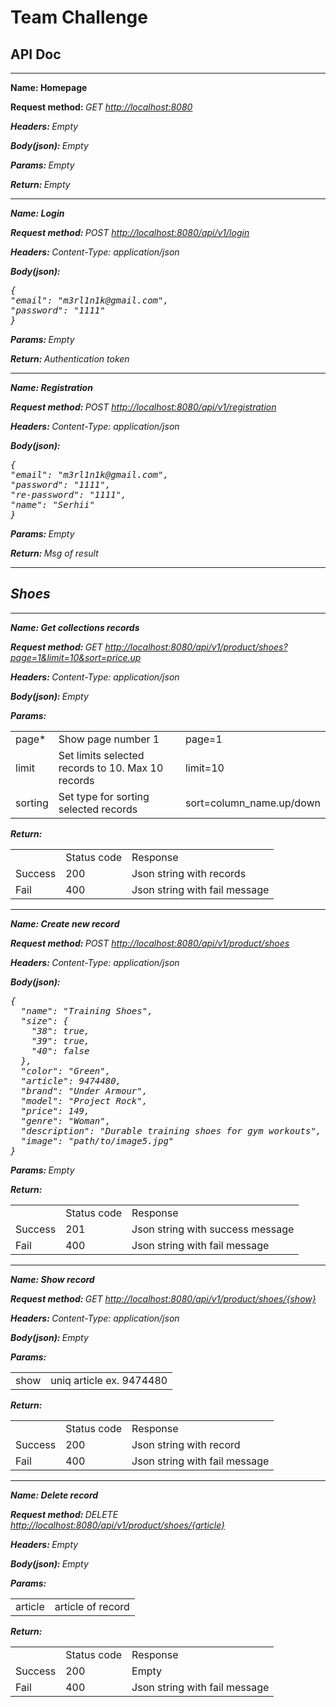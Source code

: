 # Team Challenge

[//]: # (<hr>)

[//]: # (<b> Name: </b>)

[//]: # ()

[//]: # (<b>Request method: </b> <i>GET<i/> [http://localhost]&#40;http://localhost:8080&#41;)

[//]: # ()

[//]: # (<b>Headers: </b> <i>Content-Type: application/json<i/>)

[//]: # ()

[//]: # (<b>Body&#40;json&#41;: </b> <pre>{}</pre>)

[//]: # ()

[//]: # (<b>Params: </b><i>Empty</i>)

[//]: # ()

[//]: # (<b>Return: </b>)

[//]: # (<hr>)

## API Doc

<hr>
<b> Name: Homepage</b>

<b>Request method: </b> <i>GET<i/> [http://localhost:8080](http://localhost:8080)

<b>Headers: </b> <i>Empty<i/>

<b>Body(json): </b> <i>Empty<i/>

<b>Params: </b><i>Empty</i>

<b>Return: </b><i>Empty</i>
<hr>

<b> Name: Login</b>

<b>Request method: </b> <i>POST<i/> [http://localhost:8080/api/v1/login](http://localhost:8080/api/v1/login)

<b>Headers: </b> <i>Content-Type: application/json<i/>

<b>Body(json): </b>
<pre>{ 
"email": "m3rl1n1k@gmail.com", 
"password": "1111" 
}</pre>

<b>Params: </b><i>Empty</i>

<b>Return: </b><i>Authentication token</i>
<hr>
<b> Name: Registration</b>

<b>Request method: </b> <i>
POST<i/> [http://localhost:8080/api/v1/registration](http://localhost:8080/api/v1/registration)

<b>Headers: </b> <i>Content-Type: application/json<i/>

<b>Body(json): </b>
<pre>{
"email": "m3rl1n1k@gmail.com", 
"password": "1111", 
"re-password": "1111", 
"name": "Serhii"
}</pre>

<b>Params: </b><i>Empty</i>

<b>Return: </b><i>Msg of result</i>
<hr>
<h2>Shoes</h2>
<hr>
<b> Name: Get collections records</b>

<b>Request method: </b> <i>
GET<i/> [http://localhost:8080/api/v1/product/shoes?page=1&limit=10&sort=price.up](http://localhost:8080/api/v1/product/shoes?page=1&limit=10&sort=price.up)

<b>Headers: </b> <i>Content-Type: application/json<i/>

<b>Body(json): </b> <i>Empty<i/>

<b>Params: </b>
<table>
<tr>
<td>page*</td>
<td>Show page number 1</td>
<td>page=1</td>
</tr>
<tr>
<td>limit</td>
<td>Set limits selected records to 10. Max 10 records</td>
<td>limit=10</td>
</tr>
<tr>
<td>sorting</td>
<td>Set type for sorting selected records</td>
<td>sort=column_name.up/down</td>
</tr>
</table>

<b>Return: </b>
<table>
<tr>
<td></td>
<td>Status code</td>
<td>Response</td>
</tr>
<tr>
<td>Success</td>
<td>200</td>
<td>Json string with records</td>
</tr>
<tr>
<td>Fail</td>
<td>400</td>
<td>Json string with fail message</td>
</tr>
</table>
<hr>
<b> Name: Create new record</b>

<b>Request method: </b> <i>
POST </i> [http://localhost:8080/api/v1/product/shoes](http://localhost:8080/api/v1/product/shoes)

<b>Headers: </b> <i>Content-Type: application/json<i/>

<b>Body(json): </b>
<pre>{
  "name": "Training Shoes",
  "size": {
    "38": true,
    "39": true,
    "40": false
  },
  "color": "Green",
  "article": 9474480,
  "brand": "Under Armour",
  "model": "Project Rock",
  "price": 149,
  "genre": "Woman",
  "description": "Durable training shoes for gym workouts",
  "image": "path/to/image5.jpg"
}</pre>

<b>Params: </b> Empty

<b>Return: </b>
<table>
<tr>
<td></td>
<td>Status code</td>
<td>Response</td>
</tr>
<tr>
<td>Success</td>
<td>201</td>
<td>Json string with success message</td>
</tr>
<tr>
<td>Fail</td>
<td>400</td>
<td>Json string with fail message</td>
</tr>
</table>
<hr>

<b> Name: Show record</b>

<b>Request method: </b> <i>
GET <i/> [http://localhost:8080/api/v1/product/shoes/{show}](http://localhost:8080//api/v1/product/shoes/9474480)

<b>Headers: </b> <i>Content-Type: application/json<i/>

<b>Body(json): </b> <i>Empty</i>

<b>Params: </b>

<table>
<tr>
<td>show</td>
<td>uniq article ex. 9474480</td>
</tr>
</table>

<b>Return: </b>
<table>
<tr>
<td></td>
<td>Status code</td>
<td>Response</td>
</tr>
<tr>
<td>Success</td>
<td>200</td>
<td>Json string with record</td>
</tr>
<tr>
<td>Fail</td>
<td>400</td>
<td>Json string with fail message</td>
</tr>
</table>
<hr>

<b> Name: Delete record</b>

<b>Request method: </b> <i>
DELETE <i/> [http://localhost:8080/api/v1/product/shoes/{article}](http://localhost:8080/api/v1/shoes/9474480)

<b>Headers: </b> Empty

<b>Body(json): </b> <i>Empty</i>

<b>Params: </b>

<table>
<tr>
<td>article</td>
<td>article of record</td>
</tr>
</table>

<b>Return: </b>
<table>
<tr>
<td></td>
<td>Status code</td>
<td>Response</td>
</tr>
<tr>
<td>Success</td>
<td>200</td>
<td>Empty</td>
</tr>
<tr>
<td>Fail</td>
<td>400</td>
<td>Json string with fail message</td>
</tr>
</table>